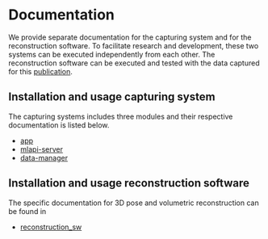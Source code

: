# Documentation

We provide separate documentation for the capturing system and for the reconstruction software.
To facilitate research and development, these two systems can be executed independently from each other.
The reconstruction software can be executed and tested with the data captured for this [publication](https://arxiv.org/abs/2103.07883).

## Installation and usage capturing system

The capturing systems includes three modules and their respective documentation is listed below.

- [app](installation/Android_application.md)
- [mlapi-server](installation/MLAPI.md)
- [data-manager](installation/Data_Manager.md)

## Installation and usage reconstruction software

The specific documentation for 3D pose and volumetric reconstruction can be found in
- [reconstruction_sw](https://github.com/mbortolon97/4dm/tree/main/reconstruction_sw)
